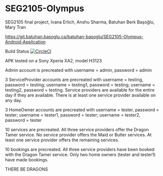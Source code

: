 # SEG2105-Olympus
SEG2105 final project, Ivana Erlich, Anshu Sharma, Batuhan Berk Başoğlu, Mary Tran

https://git.batuhan.basoglu.ca/batuhan-basoglu/SEG2105-Olympus-Android-Application

Build Status 
[![CircleCI](https://circleci.com/gh/ebivibe/SEG2105-Olympus/tree/master.svg?style=svg&circle-token=01dbbc3800d7ee80871796675582a67ba7c83604)](https://circleci.com/gh/ebivibe/SEG2105-Olympus/tree/master)

APK tested on a Sony Xperia XA2, model H3123

Admin account is precreated with username = admin, password = admin


3 ServiceProvider accounts are precreated with 
username = testing, password = testing;
username = testing1, password = testing;
username = testing2, password = testing. 
Service providers are available for the entire day if they are available. 
There is at least one service provider available on any day.


3 HomeOwner accounts are precreated with 
username = tester, password = tester;
username = tester1, password = tester;
username = tester2, password = tester


10 services are precreated. 
All three service providers offer the Dragon Tamer service.
No service provider offers the Maid or Butler services.
At least one service provider offers the remaining services.


10 bookings are precreated.
All three service providers have been booked with the Dragon Tamer service.
Only two home owners (tester and tester1) have made bookings.

THERE BE DRAGONS

